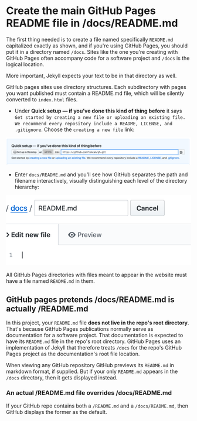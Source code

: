 # Create the main GitHub Pages README file in /docs/README.md 

The first thing needed is to create a file named specifically `README.md` capitalized exactly as shown, 
and if you're using GitHub Pages, you should put it in a directory named `/docs`. 
Sites like the one you're creating with GitHub Pages often accompany code for a software project and `/docs` is the logical location.

More important, Jekyll expects your text to be in that directory as well.

GitHub pages sites use directory structures. Each subdirectory with pages you want published must contain
a README.md file, which will be silently converted to `index.html` files.

* Under **Quick setup — if you’ve done this kind of thing before** it says
`Get started by creating a new file or uploading an existing file. We recommend every repository include a README, LICENSE, and .gitignore`. 
Choose the `creating a new file` link:

![Creating a new repository](./assets/github-quick-setup.png)

* Enter `docs/README.md` and you'll see how GitHub separates the path and filename
interactively, visually distinguishing each level of the directory
hierarchy:

![Each slash creates a new directory](./assets/github-enter-directory-slash-filename.png)

All GitHub Pages directories with files meant to appear in the website
must have a file named `README.md` in them.

## GitHub pages pretends /docs/README.md is actually /README.md

In this project, your `README.md` file **does not live in the repo's root directory**. 
That's because GitHub Pages publications normally serve as documentation for a software project.
That documentation is expected to have its `README.md` file in the repo's root directory.
GitHub Pages uses an implementation of Jekyll that therefore treats `/docs` for the repo's
GitHub Pages project as the documentation's root file location.

When viewing any GitHub repository GitHub previews its `README.md` in markdown format, if supplied. But if
your only `README.md` appears in the `/docs` directory, then it gets displayed instead.

### An actual /README.md file overrides /docs/README.md

If your GitHub repo contains both a `/README.md` and a `/docs/README.md`, then GitHub displays the
former as the default.
